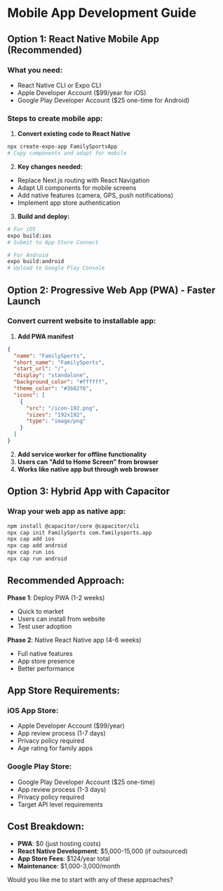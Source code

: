 # Mobile App Development Guide

## Option 1: React Native Mobile App (Recommended)

### What you need:
- React Native CLI or Expo CLI
- Apple Developer Account ($99/year for iOS)
- Google Play Developer Account ($25 one-time for Android)

### Steps to create mobile app:

1. **Convert existing code to React Native**
```bash
npx create-expo-app FamilySportsApp
# Copy components and adapt for mobile
```

2. **Key changes needed:**
- Replace Next.js routing with React Navigation
- Adapt UI components for mobile screens
- Add native features (camera, GPS, push notifications)
- Implement app store authentication

3. **Build and deploy:**
```bash
# For iOS
expo build:ios
# Submit to App Store Connect

# For Android  
expo build:android
# Upload to Google Play Console
```

## Option 2: Progressive Web App (PWA) - Faster Launch

### Convert current website to installable app:

1. **Add PWA manifest**
```json
{
  "name": "FamilySports",
  "short_name": "FamilySports",
  "start_url": "/",
  "display": "standalone",
  "background_color": "#ffffff",
  "theme_color": "#3b82f6",
  "icons": [
    {
      "src": "/icon-192.png",
      "sizes": "192x192",
      "type": "image/png"
    }
  ]
}
```

2. **Add service worker for offline functionality**
3. **Users can "Add to Home Screen" from browser**
4. **Works like native app but through web browser**

## Option 3: Hybrid App with Capacitor

### Wrap your web app as native app:
```bash
npm install @capacitor/core @capacitor/cli
npx cap init FamilySports com.familysports.app
npx cap add ios
npx cap add android
npx cap run ios
npx cap run android
```

## Recommended Approach:

**Phase 1**: Deploy PWA (1-2 weeks)
- Quick to market
- Users can install from website
- Test user adoption

**Phase 2**: Native React Native app (4-6 weeks)
- Full native features
- App store presence
- Better performance

## App Store Requirements:

### iOS App Store:
- Apple Developer Account ($99/year)
- App review process (1-7 days)
- Privacy policy required
- Age rating for family apps

### Google Play Store:
- Google Play Developer Account ($25 one-time)
- App review process (1-3 days)
- Privacy policy required
- Target API level requirements

## Cost Breakdown:
- **PWA**: $0 (just hosting costs)
- **React Native Development**: $5,000-15,000 (if outsourced)
- **App Store Fees**: $124/year total
- **Maintenance**: $1,000-3,000/month

Would you like me to start with any of these approaches?
